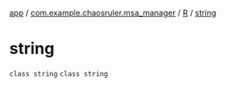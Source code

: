 [app](../../../index.md) / [com.example.chaosruler.msa_manager](../../index.md) / [R](../index.md) / [string](.)

# string

`class string`
`class string`